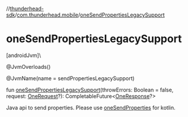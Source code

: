 //[thunderhead-sdk](../../index.md)/[com.thunderhead.mobile](index.md)/[oneSendPropertiesLegacySupport](one-send-properties-legacy-support.md)

# oneSendPropertiesLegacySupport

[androidJvm]\

@JvmOverloads()

@JvmName(name = sendPropertiesLegacySupport)

fun [oneSendPropertiesLegacySupport](one-send-properties-legacy-support.md)(throwErrors: Boolean = false, request: [OneRequest](../com.thunderhead.mobile.interactions/-one-request/index.md)?): CompletableFuture<[OneResponse](../com.thunderhead.mobile.responsetypes/-one-response/index.md)?>

Java api to send properties. Please use [oneSendProperties](one-send-properties.md) for kotlin.
